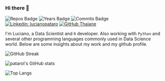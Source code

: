 ### Hi there 👋

![Repos Badge](https://badges.pufler.dev/repos/patarol)
![Years Badge](https://badges.pufler.dev/years/patarol)
![Commits Badge](https://badges.pufler.dev/commits/monthly/patarol)
[![Linkedin: lucianopataro](https://img.shields.io/badge/-lucianopataro-blue?style=flat-square&logo=Linkedin&logoColor=white&link=https://www.linkedin.com/in/luciano-pataro/)](https://www.linkedin.com/in/luciano-pataro/)
[![GitHub Thaiane](https://img.shields.io/github/followers/patarol?label=follow&style=social)](https://github.com/patarol)


I'm Luciano, a Data Scientist and `R` developer. Also working with `Python` and several other programming languages commonly used in Data Science world.
Below are some insights about my work and my github profile.

![GitHub Streak](http://github-readme-streak-stats.herokuapp.com?user=patarol&hide_border=true)

![patarol's GitHub stats](https://github-readme-stats.vercel.app/api?username=patarol&count_private=true&hide_border=true)

![Top Langs](https://github-readme-stats.vercel.app/api/top-langs/?username=patarol&count_private=true&hide_border=true)


<!--
**patarol/patarol** is a ✨ _special_ ✨ repository because its `README.md` (this file) appears on your GitHub profile.

Here are some ideas to get you started:

- 🔭 I’m currently working on ...
- 🌱 I’m currently learning ...
- 👯 I’m looking to collaborate on ...
- 🤔 I’m looking for help with ...
- 💬 Ask me about ...
- 📫 How to reach me: ...
- 😄 Pronouns: ...
- ⚡ Fun fact: ...
-->
